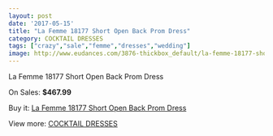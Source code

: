 ```yaml
---
layout: post
date: '2017-05-15'
title: "La Femme 18177 Short Open Back Prom Dress"
category: COCKTAIL DRESSES
tags: ["crazy","sale","femme","dresses","wedding"]
image: http://www.eudances.com/3876-thickbox_default/la-femme-18177-short-open-back-prom-dress.jpg
---
```

La Femme 18177 Short Open Back Prom Dress

On Sales: **$467.99**
<a href="https://www.eudances.com/en/cocktail-dresses/1294-la-femme-18177-short-open-back-prom-dress.html"><amp-img layout="responsive" width="600" height="600" src="//www.eudances.com/3876-thickbox_default/la-femme-18177-short-open-back-prom-dress.jpg" alt="La Femme 18177 Short Open Back Prom Dress 0" /></a>
<a href="https://www.eudances.com/en/cocktail-dresses/1294-la-femme-18177-short-open-back-prom-dress.html"><amp-img layout="responsive" width="600" height="600" src="//www.eudances.com/3880-thickbox_default/la-femme-18177-short-open-back-prom-dress.jpg" alt="La Femme 18177 Short Open Back Prom Dress 1" /></a>
<a href="https://www.eudances.com/en/cocktail-dresses/1294-la-femme-18177-short-open-back-prom-dress.html"><amp-img layout="responsive" width="600" height="600" src="//www.eudances.com/3879-thickbox_default/la-femme-18177-short-open-back-prom-dress.jpg" alt="La Femme 18177 Short Open Back Prom Dress 2" /></a>
<a href="https://www.eudances.com/en/cocktail-dresses/1294-la-femme-18177-short-open-back-prom-dress.html"><amp-img layout="responsive" width="600" height="600" src="//www.eudances.com/3878-thickbox_default/la-femme-18177-short-open-back-prom-dress.jpg" alt="La Femme 18177 Short Open Back Prom Dress 3" /></a>
<a href="https://www.eudances.com/en/cocktail-dresses/1294-la-femme-18177-short-open-back-prom-dress.html"><amp-img layout="responsive" width="600" height="600" src="//www.eudances.com/3877-thickbox_default/la-femme-18177-short-open-back-prom-dress.jpg" alt="La Femme 18177 Short Open Back Prom Dress 4" /></a>

Buy it: [La Femme 18177 Short Open Back Prom Dress](https://www.eudances.com/en/cocktail-dresses/1294-la-femme-18177-short-open-back-prom-dress.html "La Femme 18177 Short Open Back Prom Dress")

View more: [COCKTAIL DRESSES](https://www.eudances.com/en/14-cocktail-dresses "COCKTAIL DRESSES")